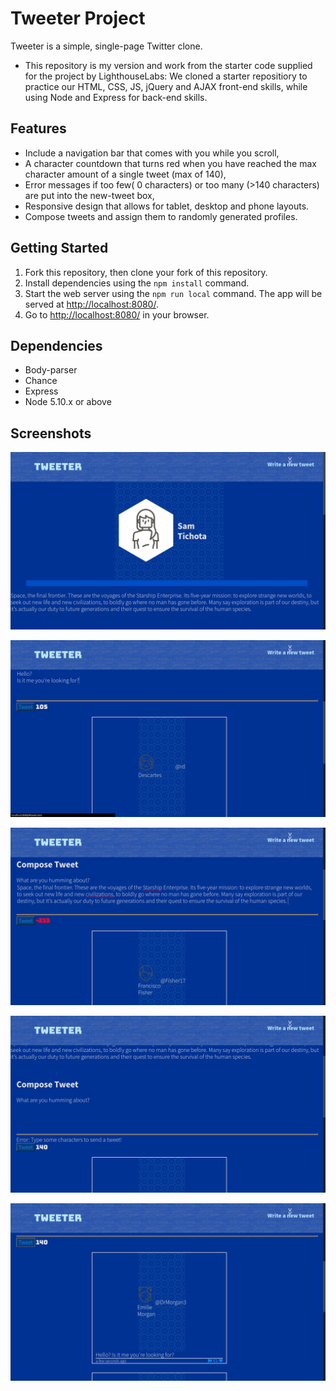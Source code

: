 # Tweeter Project

Tweeter is a simple, single-page Twitter clone.

- This repository is my version and work from the starter code supplied for the project by LighthouseLabs: We cloned a starter repositiory to practice our HTML, CSS, JS, jQuery and AJAX front-end skills, while using Node and Express for back-end skills.

## Features

- Include a navigation bar that comes with you while you scroll,
- A character countdown that turns red when you have reached the max character amount of a single tweet (max of 140),
- Error messages if too few( 0 characters) or too many (>140 characters) are put into the new-tweet box,
- Responsive design that allows for tablet, desktop and phone layouts.
- Compose tweets and assign them to randomly generated profiles.

## Getting Started

1. Fork this repository, then clone your fork of this repository.
2. Install dependencies using the `npm install` command.
3. Start the web server using the `npm run local` command. The app will be served at <http://localhost:8080/>.
4. Go to <http://localhost:8080/> in your browser.

## Dependencies

- Body-parser
- Chance
- Express
- Node 5.10.x or above

## Screenshots

!['Screenshot of Tweeter header and main profile'](https://github.com/brackish888/tweeter/blob/master/docs/tweeterHeader.png?raw=true)

!['Get redirected to the compose new tweet section of the page from the nav bar'](https://github.com/brackish888/tweeter/blob/master/docs/writeNewTweetRedirect.png?raw=true)

!['Character coounter in action'](https://github.com/brackish888/tweeter/blob/master/docs/Character-counter.png?raw=true)

!['Error message for 0 characters'](https://github.com/brackish888/tweeter/blob/master/docs/errorMessageForZeroChar.png?raw=true)

!['Randomly generated tweeter friend!'](https://github.com/brackish888/tweeter/blob/master/docs/exampleProfileGenerated.png?raw=true)